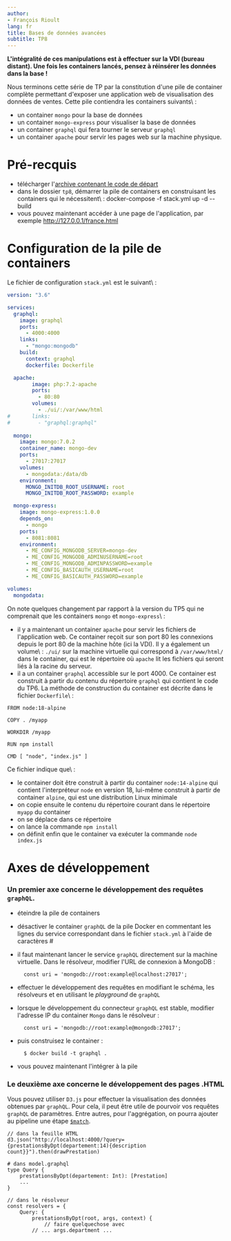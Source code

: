 ```yaml
---
author:
- François Rioult
lang: fr
title: Bases de données avancées
subtitle: TP8
---
```

**L'intégralité de ces manipulations est à effectuer sur la VDI (bureau distant). Une fois les containers lancés, pensez à réinsérer les données dans la base !**

Nous terminons cette série de TP par la constitution d'une pile de container complète permettant d'exposer une application web de visualisation des données de ventes. Cette pile contiendra les containers suivants\ :

* un container `mongo` pour la base de données
* un container `mongo-express` pour visualiser la base de données
* un container `graphql` qui fera tourner le serveur `graphql`
* un container `apache` pour servir les pages web sur la machine physique.

# Pré-recquis

* télécharger l'[archive contenant le code de départ](https://ecampus.unicaen.fr/mod/resource/view.php?id=863146)
* dans le dossier `tp8`, démarrer la pile de containers en construisant les containers qui le nécessitent\ :
        docker-compose -f stack.yml up -d --build
* vous pouvez maintenant accéder à une page de l'application, par exemple <http://127.0.0.1/france.html>

# Configuration de la pile de containers

Le fichier de configuration `stack.yml` est le suivant\ :

```yml
version: "3.6" 

services:
  graphql:
    image: graphql
    ports:
      - 4000:4000
    links:
      - "mongo:mongodb"
    build:
      context: graphql
      dockerfile: Dockerfile

  apache:
        image: php:7.2-apache
        ports:
          - 80:80
        volumes:
          - ./ui/:/var/www/html
#       links:
#         - "graphql:graphql"
   
  mongo:
    image: mongo:7.0.2
    container_name: mongo-dev
    ports:
      - 27017:27017
    volumes:
      - mongodata:/data/db
    environment:
      MONGO_INITDB_ROOT_USERNAME: root
      MONGO_INITDB_ROOT_PASSWORD: example

  mongo-express:
    image: mongo-express:1.0.0
    depends_on:
      - mongo
    ports:
      - 8081:8081
    environment:
      - ME_CONFIG_MONGODB_SERVER=mongo-dev
      - ME_CONFIG_MONGODB_ADMINUSERNAME=root
      - ME_CONFIG_MONGODB_ADMINPASSWORD=example
      - ME_CONFIG_BASICAUTH_USERNAME=root
      - ME_CONFIG_BASICAUTH_PASSWORD=example

volumes:
  mongodata:
```

On note quelques changement par rapport à la version du TP5 qui ne comprenait que les containers `mongo` et `mongo-express`\ :

* il y a maintenant un container `apache` pour servir les fichiers de l'application web. Ce container reçoit sur son port 80 les connexions depuis le port 80 de la machine hôte (ici la VDI). Il y a également un volume\ : `./ui/` sur la machine virtuelle qui correspond à `/var/www/html/` dans le container, qui est le répertoire où `apache` lit les fichiers qui seront liés à la racine du serveur.
* il a un container `graphql` accessible sur le port 4000. Ce container est construit à partir du contenu du répertoire `graphql` qui contient le code du TP6. La méthode de construction du container est décrite dans le fichier `Dockerfile`\ :

```
FROM node:18-alpine

COPY . /myapp

WORKDIR /myapp

RUN npm install

CMD [ "node", "index.js" ]
```

Ce fichier indique que\ :

* le container doit être construit à partir du container `node:14-alpine` qui contient l'interpréteur `node` en version 18, lui-même construit à partir de container `alpine`, qui est une distribution Linux minimale
* on copie ensuite le contenu du répertoire courant dans le répertoire `myapp` du container
* on se déplace dans ce répertoire
* on lance la commande `npm install`
* on définit enfin que le container va exécuter la commande `node index.js`

# Axes de développement

### Un premier axe concerne le développement des requêtes `graphQL`.

- éteindre la pile de containers
- désactiver le container `graphQL` de la pile Docker en commentant les lignes du service correspondant dans le fichier `stack.yml` à l'aide de caractères #
- il faut maintenant lancer le service `graphQL` directement sur la machine virtuelle. Dans le résolveur, modifier l'URL de connexion à MongoDB :

        const uri = 'mongodb://root:example@localhost:27017';

- effectuer le développement des requêtes en modifiant le schéma, les résolveurs et en utilisant le *playground* de `graphQL`

- lorsque le développement du connecteur `graphQL` est stable, modifier l'adresse IP du container `Mongo` dans le résolveur :

        const uri = 'mongodb://root:example@mongodb:27017';

- puis construisez le container :

        $ docker build -t graphql .

- vous pouvez maintenant l'intégrer à la pile

### Le deuxième axe concerne le développement des pages .HTML

Vous pouvez utiliser `D3.js` pour effectuer la visualisation des données obtenues par `graphQL`.
Pour cela, il peut être utile de pourvoir vos requêtes `graphQL` de paramètres. Entre autres, pour l'aggrégation, on pourra ajouter au pipeline une étape [`$match`](https://www.mongodb.com/docs/manual/reference/operator/aggregation/match/).

```
// dans la feuille HTML
d3.json("http://localhost:4000/?query={prestationsByDpt(departement:14){description count}}").then(drawPrestation)

# dans model.graphql
type Query {
    prestationsByDpt(departement: Int): [Prestation]
    ...
}

// dans le résolveur
const resolvers = {
    Query: {
        prestationsByDpt(root, args, context) {
            // faire quelquechose avec
	    // ... args.department ...
```
